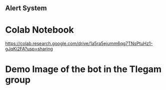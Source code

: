 ## Alert System

# Colab Notebook
https://colab.research.google.com/drive/1a5ra5ejumm6qg7TNsPtuHz1-gJqKi2FA?usp=sharing

# Demo Image of the bot in the Tlegam group
<img src="" />
